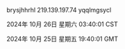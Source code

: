 brysjhhrhl 219.139.197.74 yqqlmgsycl

2024年 10月 26日 星期六 03:40:01 CST

2024年 10月 25日 星期五 19:40:01 GMT
